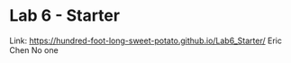 # Lab 6 - Starter
Link: https://hundred-foot-long-sweet-potato.github.io/Lab6_Starter/
Eric Chen
No one